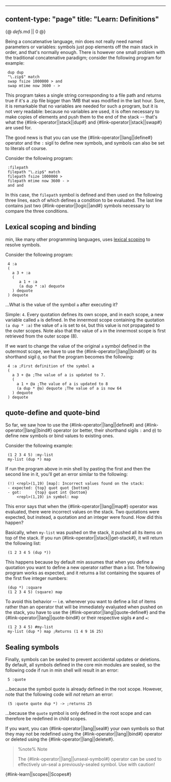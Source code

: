 -----
content-type: "page"
title: "Learn: Definitions"
-----
{@ _defs_.md || 0 @}


Being a concatenative language, min does not really need named parameters or variables: symbols just pop elements off the main stack in order, and that's normally enough. There is however one small problem with the traditional concatenative paradigm; consider the following program for example:

     dup dup 
     "\.zip$" match 
     swap fsize 1000000 > and 
     swap mtime now 3600 - >

This program takes a single string corresponding to a file path and returns true if it's a .zip file bigger than 1MB that was modified in the last hour. Sure, it is remarkable that no variables are needed for such a program, but it is not very readable: because no variables are used, it is often necessary to make copies of elements and push them to the end of the stack -- that's what the {#link-operator||stack||dup#} and {#link-operator||stack||swap#} are used for.

The good news is that you can use the {#link-operator||lang||define#} operator and the `:` sigil to define new symbols, and symbols can also be set to literals of course.

Consider the following program:

     :filepath
     filepath "\.zip$" match
     filepath fsize 1000000 >
     filepath mtime now 3600 - >
     and and

In this case, the `filepath` symbol is defined and then used on the following three lines, each of which defines a condition to be evaluated. The last line contains just two {#link-operator||logic||and#} symbols necessary to compare the three conditions.


## Lexical scoping and binding

min, like many other programming languages, uses [lexical scoping](https://en.wikipedia.org/wiki/Scope_\(computer_science\)#Lexical_scope_vs._dynamic_scope) to resolve symbols.

Consider the following program:


     4 :a
     ( 
       a 3 + :a
       (
          a 1 + :a
          (a dup * :a) dequote
       ) dequote
     ) dequote

...What is the value of the symbol `a` after executing it? 

Simple: `4`. Every quotation defines its own scope, and in each scope, a new variable called `a` is defined. In the innermost scope containing the quotation `(a dup * :a)` the value of `a` is set to `64`, but this value is not propagated to the outer scopes. Note also that the value of `a` in the innermost scope is first retrieved from the outer scope (8).

If we want to change the value of the original `a` symbol defined in the outermost scope, we have to use the {#link-operator||lang||bind#} or its shorthand sigil `@`, so that the program becomes the following:

     4 :a ;First definition of the symbol a
     (
       a 3 + @a ;The value of a is updated to 7.
       (
         a 1 + @a ;The value of a is updated to 8
         (a dup * @a) dequote ;The value of a is now 64
       ) dequote
     ) dequote

## quote-define and quote-bind

So far, we saw how to use the {#link-operator||lang||define#} and {#link-operator||lang||bind#} operator (or better, their shorthand sigils `:` and `@`) to define new symbols or bind values to existing ones.

Consider the following example:

     (1 2 3 4 5) :my-list
     my-list (dup *) map

If run the program above in min shell by pasting the first and then the second line in it, you'll get an error similar to the following:

     (!) <repl>(1,19) [map]: Incorrect values found on the stack:
     - expected: {top} quot quot {bottom}
     - got:      {top} quot int {bottom}
         <repl>(1,19) in symbol: map

This error says that when the {#link-operator||lang||map#} operator was evaluated, there were incorrect values on the stack. Two quotations were expected, but instead, a quotation and an integer were found. How did this happen? 

Basically, when `my-list` was pushed on the stack, it pushed all its items on top of the stack. If you run {#link-operator||stack||get-stack#}, it will return the following list:

     (1 2 3 4 5 (dup *))

This happens because by default min assumes that when you define a quotation you want to define a new operator rather than a list. The following program works as expected, and it returns a list containing the squares of the first five integer numbers:

     (dup *) :square
     (1 2 3 4 5) (square) map

To avoid this behavior -- i.e. whenever you want to define a list of items rather than an operator that will be immediately evaluated when pushed on the stack, you have to use the {#link-operator||lang||quote-define#} and the {#link-operator||lang||quote-bind#} or their respective sigils `#` and `=`:

     (1 2 3 4 5) #my-list
     my-list (dup *) map ;Returns (1 4 9 16 25) 

## Sealing symbols

Finally, symbols can be sealed to prevent accidental updates or deletions. By default, all symbols defined in the core min modules are sealed, so the following code if run in min shell will result in an error:

     5 :quote

...because the symbol quote is already defined in the root scope. However, note that the following code will _not_ return an error:

     (5 :quote quote dup *) -> ;returns 25

...because the `quote` symbol is only defined in the root scope and can therefore be redefined in child scopes.

If you want, you can {#link-operator||lang||seal#} your own symbols so that they may not be redefined using the {#link-operator||lang||bind#} operator or deleted using the {#link-operator||lang||delete#}.

> %note%
> Note
> 
> The {#link-operator||lang||unseal-symbol#} operator can be used to effectively un-seal a previously-sealed symbol. Use with caution!


{#link-learn||scopes||Scopes#}
